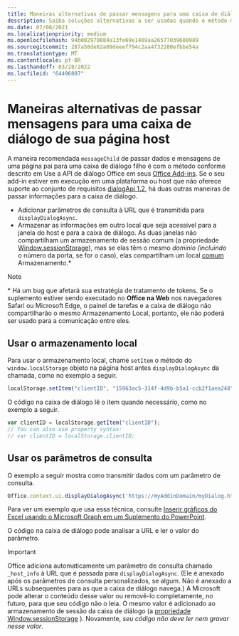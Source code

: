 ```yaml
---
title: Maneiras alternativas de passar mensagens para uma caixa de diálogo de sua página host
description: Saiba soluções alternativas a ser usadas quando o método messageChild não é suportado.
ms.date: 07/08/2021
ms.localizationpriority: medium
ms.openlocfilehash: 94b002970084a13fe69e1469aa26577039600989
ms.sourcegitcommit: 287a58de82a09deeef794c2aa4f32280efbbe54a
ms.translationtype: MT
ms.contentlocale: pt-BR
ms.lasthandoff: 03/28/2022
ms.locfileid: "64496807"
---
```

# <a name="alternative-ways-of-passing-messages-to-a-dialog-box-from-its-host-page"></a>Maneiras alternativas de passar mensagens para uma caixa de diálogo de sua página host

A maneira recomendada `messageChild` de passar dados e mensagens de uma página pai para uma caixa de diálogo filho é com o método conforme descrito em Use a API de diálogo Office em seus [Office Add-ins](dialog-api-in-office-add-ins.md#pass-information-to-the-dialog-box). Se o seu add-in estiver em execução em uma plataforma ou host que não oferece suporte ao conjunto de requisitos [dialogApi 1.2](/javascript/api/requirement-sets/common/dialog-api-requirement-sets), há duas outras maneiras de passar informações para a caixa de diálogo.

- Adicionar parâmetros de consulta à URL que é transmitida para `displayDialogAsync`.
- Armazenar as informações em outro local que seja acessível para a janela do host e para a caixa de diálogo. As duas janelas não compartilham um armazenamento de sessão comum (a propriedade [Window.sessionStorage](https://developer.mozilla.org/docs/Web/API/Window/sessionStorage)), mas se elas têm o mesmo *domínio (incluindo* o número da porta, se for o caso), elas compartilham um local [comum](https://www.w3schools.com/html/html5_webstorage.asp) Armazenamento.\*

> [!NOTE]
> \* Há um bug que afetará sua estratégia de tratamento de tokens. Se o suplemento estiver sendo executado no **Office na Web** nos navegadores Safari ou Microsoft Edge, o painel de tarefas e a caixa de diálogo não compartilharão o mesmo Armazenamento Local, portanto, ele não poderá ser usado para a comunicação entre eles.

## <a name="use-local-storage"></a>Usar o armazenamento local

Para usar o armazenamento local, chame `setItem` o método do `window.localStorage` objeto na página host antes `displayDialogAsync` da chamada, como no exemplo a seguir.

```js
localStorage.setItem("clientID", "15963ac5-314f-4d9b-b5a1-ccb2f1aea248");
```

O código na caixa de diálogo lê o item quando necessário, como no exemplo a seguir.

```js
var clientID = localStorage.getItem("clientID");
// You can also use property syntax:
// var clientID = localStorage.clientID;
```

## <a name="use-query-parameters"></a>Usar os parâmetros de consulta

O exemplo a seguir mostra como transmitir dados com um parâmetro de consulta.

```js
Office.context.ui.displayDialogAsync('https://myAddinDomain/myDialog.html?clientID=15963ac5-314f-4d9b-b5a1-ccb2f1aea248');
```

Para ver um exemplo que usa essa técnica, consulte [Inserir gráficos do Excel usando o Microsoft Graph em um Suplemento do PowerPoint](https://github.com/OfficeDev/PowerPoint-Add-in-Microsoft-Graph-ASPNET-InsertChart).

O código na caixa de diálogo pode analisar a URL e ler o valor do parâmetro.

> [!IMPORTANT]
> Office adiciona automaticamente um parâmetro de consulta chamado `_host_info` à URL que é passada para `displayDialogAsync`. (Ele é anexado após os parâmetros de consulta personalizados, se algum. Não é anexado a URLs subsequentes para as que a caixa de diálogo navega.) A Microsoft pode alterar o conteúdo desse valor ou removê-lo completamente, no futuro, para que seu código não o leia. O mesmo valor é adicionado ao armazenamento de sessão da caixa de diálogo (a [propriedade Window.sessionStorage](https://developer.mozilla.org/docs/Web/API/Window/sessionStorage) ). Novamente, *seu código não deve ler nem gravar nesse valor*.
